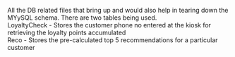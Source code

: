 All the DB related files that bring up and would also help in tearing down the MYySQL schema. There are two tables being used.
<br/>
LoyaltyCheck - Stores the customer phone no entered at the kiosk for retrieving the loyalty points accumulated
<br/>
Reco - Stores the pre-calculated top 5 recommendations for a particular customer